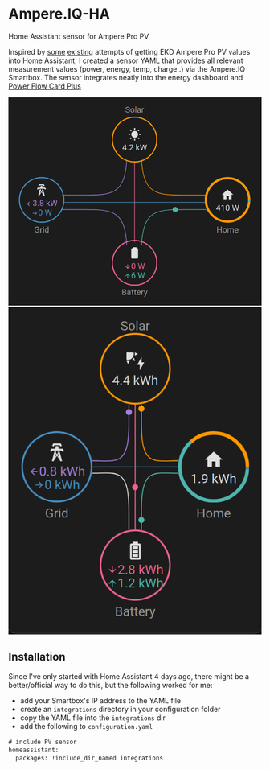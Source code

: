 # Ampere.IQ-HA
Home Assistant sensor for Ampere Pro PV

Inspired by [some](https://community.home-assistant.io/t/energy-concepts-germany-solar-storage-ampere-storage-pro/693609) [existing](https://community.home-assistant.io/t/integration-of-ampere-iq-inverter-battery-and-kiwigrid-energy-manager/684978/8) attempts of getting EKD Ampere Pro PV values into Home Assistant, I created a sensor YAML that provides all relevant measurement values (power, energy, temp, charge..) via the Ampere.IQ Smartbox. The sensor integrates neatly into the energy dashboard and [Power Flow Card Plus](https://community.home-assistant.io/t/power-flow-card-plus/552326)

<img src="power.png">
<img src="energy.png">

## Installation

Since I've only started with Home Assistant 4 days ago, there might be a better/official way to do this, but the following worked for me:

  - add your Smartbox's IP address to the YAML file
  - create an `integrations` directory in your configuration folder
  - copy the YAML file into the `integrations` dir
  - add the following to `configuration.yaml`
```
# include PV sensor
homeassistant:
  packages: !include_dir_named integrations
```
